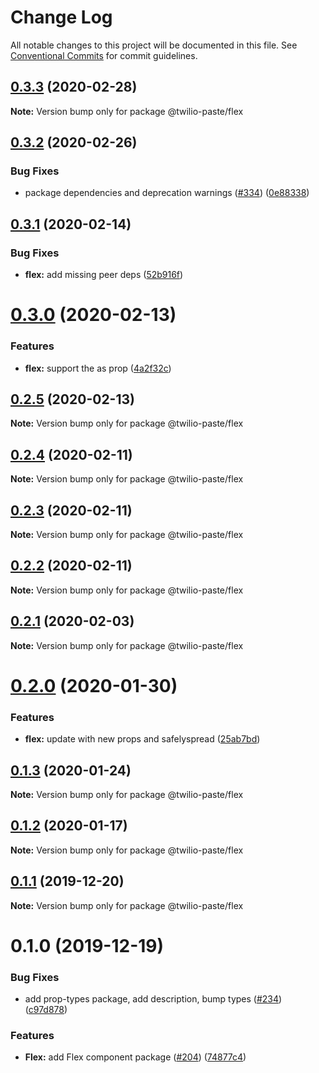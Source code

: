 # Change Log

All notable changes to this project will be documented in this file.
See [Conventional Commits](https://conventionalcommits.org) for commit guidelines.

## [0.3.3](https://github.com/twilio-labs/paste/compare/@twilio-paste/flex@0.3.2...@twilio-paste/flex@0.3.3) (2020-02-28)

**Note:** Version bump only for package @twilio-paste/flex





## [0.3.2](https://github.com/twilio-labs/paste/compare/@twilio-paste/flex@0.3.1...@twilio-paste/flex@0.3.2) (2020-02-26)


### Bug Fixes

* package dependencies and deprecation warnings ([#334](https://github.com/twilio-labs/paste/issues/334)) ([0e88338](https://github.com/twilio-labs/paste/commit/0e88338511e6835a79eb0a9cea8d5b3a1cdf0a88))





## [0.3.1](https://github.com/twilio-labs/paste/compare/@twilio-paste/flex@0.3.0...@twilio-paste/flex@0.3.1) (2020-02-14)


### Bug Fixes

* **flex:** add missing peer deps ([52b916f](https://github.com/twilio-labs/paste/commit/52b916f7750a9351981c4136d59e847cb98d5c0f))





# [0.3.0](https://github.com/twilio-labs/paste/compare/@twilio-paste/flex@0.2.5...@twilio-paste/flex@0.3.0) (2020-02-13)


### Features

* **flex:** support the as prop ([4a2f32c](https://github.com/twilio-labs/paste/commit/4a2f32cdb98d895e441d1c8315c574bdcc415b5d))





## [0.2.5](https://github.com/twilio-labs/paste/compare/@twilio-paste/flex@0.2.4...@twilio-paste/flex@0.2.5) (2020-02-13)

**Note:** Version bump only for package @twilio-paste/flex





## [0.2.4](https://github.com/twilio-labs/paste/compare/@twilio-paste/flex@0.2.3...@twilio-paste/flex@0.2.4) (2020-02-11)

**Note:** Version bump only for package @twilio-paste/flex





## [0.2.3](https://github.com/twilio-labs/paste/compare/@twilio-paste/flex@0.2.2...@twilio-paste/flex@0.2.3) (2020-02-11)

**Note:** Version bump only for package @twilio-paste/flex





## [0.2.2](https://github.com/twilio-labs/paste/compare/@twilio-paste/flex@0.2.1...@twilio-paste/flex@0.2.2) (2020-02-11)

**Note:** Version bump only for package @twilio-paste/flex





## [0.2.1](https://github.com/twilio-labs/paste/compare/@twilio-paste/flex@0.2.0...@twilio-paste/flex@0.2.1) (2020-02-03)

**Note:** Version bump only for package @twilio-paste/flex





# [0.2.0](https://github.com/twilio-labs/paste/compare/@twilio-paste/flex@0.1.3...@twilio-paste/flex@0.2.0) (2020-01-30)


### Features

* **flex:** update with new props and safelyspread ([25ab7bd](https://github.com/twilio-labs/paste/commit/25ab7bdbeca92fe6a07779c476976f51a26700f2))





## [0.1.3](https://github.com/twilio-labs/paste/compare/@twilio-paste/flex@0.1.2...@twilio-paste/flex@0.1.3) (2020-01-24)

**Note:** Version bump only for package @twilio-paste/flex





## [0.1.2](https://github.com/twilio-labs/paste/compare/@twilio-paste/flex@0.1.1...@twilio-paste/flex@0.1.2) (2020-01-17)

**Note:** Version bump only for package @twilio-paste/flex





## [0.1.1](https://github.com/twilio-labs/paste/compare/@twilio-paste/flex@0.1.0...@twilio-paste/flex@0.1.1) (2019-12-20)

**Note:** Version bump only for package @twilio-paste/flex





# 0.1.0 (2019-12-19)


### Bug Fixes

* add prop-types package, add description, bump types ([#234](https://github.com/twilio-labs/paste/issues/234)) ([c97d878](https://github.com/twilio-labs/paste/commit/c97d878d090b89d176e6f48f25a33e5317585ef4))


### Features

* **Flex:** add Flex component package ([#204](https://github.com/twilio-labs/paste/issues/204)) ([74877c4](https://github.com/twilio-labs/paste/commit/74877c4b0b260c5c6451bf9eb95c2baf3b1b7751))
